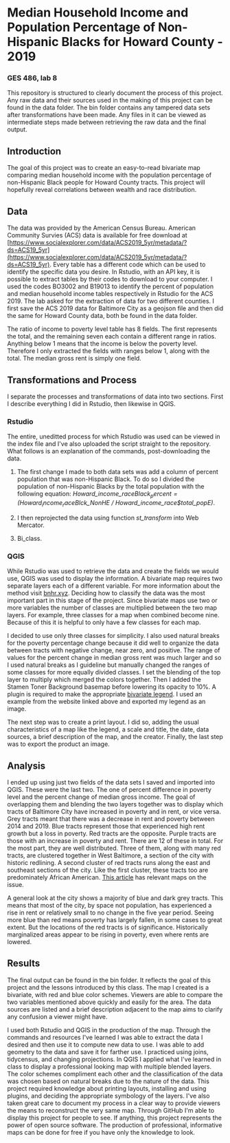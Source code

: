 # Median Household Income and Population Percentage of Non-Hispanic Blacks for Howard County - 2019
### GES 486, lab 8
This repository is structured to clearly document the process of this project. Any raw data and their sources used in the making of this project can be found in the data folder. The bin folder contains any tampered data sets after transformations have been made. Any files in it can be viewed as intermediate steps made between retrieving the raw data and the final output.

## Introduction
The goal of this project was to create an easy-to-read bivariate map comparing median household income with the population percentage of non-Hispanic Black people for Howard County tracts. This project will hopefully reveal correlations between wealth and race distribution.

## Data
The data was provided by the American Census Bureau. American Community Survies (ACS) data is available for free download at [https://www.socialexplorer.com/data/ACS2019_5yr/metadata/?ds=ACS19_5yr](https://www.socialexplorer.com/data/ACS2019_5yr/metadata/?ds=ACS19_5yr). Every table has a different code which can be used to identify the specific data you desire. In Rstudio, with an API key, it is possible to extract tables by their codes to download to your computer. I used the codes BO3002 and B19013 to identify the percent of population and median household income tables respectively in Rstudio for the ACS 2019. The lab asked for the extraction of data for two different counties. I first save the ACS 2019 data for Baltimore City as a geojson file and then did the same for Howard County data, both be found in the data folder.

The ratio of income to poverty level table has 8 fields. The first represents the total, and the remaining seven each contain a different range in ratios. Anything below 1 means that the income is below the poverty level. Therefore I only extracted the fields with ranges below 1, along with the total. The median gross rent is simply one field.

## Transformations and Process
I separate the processes and transformations of data into two sections. First I describe everything I did in Rstudio, then likewise in QGIS.

### Rstudio
The entire, uneditted process for which Rstudio was used can be viewed in the index file and I've also uploaded the script straight to the repository. What follows is an explanation of the commands, post-downloading the data. 

1. The first change I made to both data sets was add a column of percent population that was non-Hispanic Black. To do so I divided the population of non-Hispanic Blacks by the total population with the following equation: *Howard_income_race$Black_percent = (Howard_income_race$Blck_NonHE / Howard_income_race$total_popE)*.
 
2. I then reprojected the data using function *st_transform* into Web Mercator. 
 
3. Bi_class.

### QGIS
While Rstudio was used to retrieve the data and create the fields we would use, QGIS was used to display the information. A bivariate map requires two separate layers each of a different variable. For more information about the method visit [bnhr.xyz](https://bnhr.xyz/2019/09/15/bivariate-choropleths-in-qgis.html). Deciding how to classify the data was the most important part in this stage of the project. Since bivariate maps use two or more variables the number of classes are multiplied between the two map layers. For example, three classes for a map when combined become nine. Because of this it is helpful to only have a few classes for each map.

I decided to use only three classes for simplicity. I also used natural breaks for the poverty percentage change because it did well to organize the data between tracts with negative change, near zero, and positive. The range of values for the percent change in median gross rent was much larger and so I used natural breaks as I guideline but manually changed the ranges of some classes for more equally divided classes. I set the blending of the top layer to multiply which merged the colors together. Then I added the Stamen Toner Background basemap before lowering its opacity to 10%. A plugin is required to make the appropriate [bivariate legend](https://github.com/webgeodatavore/bivariate_legend/). I used an example from the website linked above and exported my legend as an image.

The next step was to create a print layout. I did so, adding the usual characteristics of a map like the legend, a scale and title, the date, data sources, a brief description of the map, and the creator. Finally, the last step was to export the product an image.

## Analysis
I ended up using just two fields of the data sets I saved and imported into QGIS. These were the last two. The one of percent difference in poverty level and the percent change of median gross income. The goal of overlapping them and blending the two layers together was to display which tracts of Baltimore City have increased in poverty and in rent, or vice versa. Grey tracts meant that there was a decrease in rent and poverty between 2014 and 2019. Blue tracts represent those that experienced high rent growth but a loss in poverty. Red tracts are the opposite. Purple tracts are those with an increase in poverty and rent. There are 12 of these in total. For the most part, they are well distributed. Three of them, along with many red tracts, are clustered together in West Baltimore, a section of the city with historic redlining. A second cluster of red tracts runs along the east and southeast sections of the city. Like the first cluster, these tracts too are predominately African American. [This article](https://www.brookings.edu/blog/the-avenue/2015/05/11/good-fortune-dire-poverty-and-inequality-in-baltimore-an-american-story/) has relevant maps on the issue. 

A general look at the city shows a majority of blue and dark grey tracts. This means that most of the city, by space not population, has experienced a rise in rent or relatively small to no change in the five year period. Seeing more blue than red means poverty has largely fallen, in some cases to great extent. But the locations of the red tracts is of significance. Historically marginalized areas appear to be rising in poverty, even where rents are lowered. 

## Results
The final output can be found in the bin folder. It reflects the goal of this project and the lessons introduced by this class. The map I created is a bivariate, with red and blue color schemes. Viewers are able to compare the two variables mentioned above quickly and easily for the area. The data sources are listed and a brief description adjacent to the map aims to clarify any confusion a viewer might have.  

I used both Rstudio and QGIS in the production of the map. Through the commands and resources I've learned I was able to extract the data I desired and then use it to compute new data to use. I was able to add geometry to the data and save it for farther use. I practiced using joins, tidycensus, and changing projections. In QGIS I applied what I've learned in class to display a professional looking map with multiple blended layers. The color schemes compliment each other and the classification of the data was chosen based on natural breaks due to the nature of the data. This project required knowledge about printing layouts, installing and using plugins, and deciding the appropriate symbology of the layers. I've also taken great care to document my process in a clear way to provide viewers the means to reconstruct the very same map. Through GitHub I'm able to display this project for people to see. If anything, this project represents the power of open source software. The production of professional, informative maps can be done for free if you have only the knowledge to look. 
